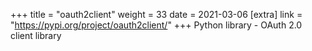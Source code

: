 +++
title = "oauth2client"
weight = 33
date = 2021-03-06
[extra]
link = "https://pypi.org/project/oauth2client/"
+++
Python library - OAuth 2.0 client library

